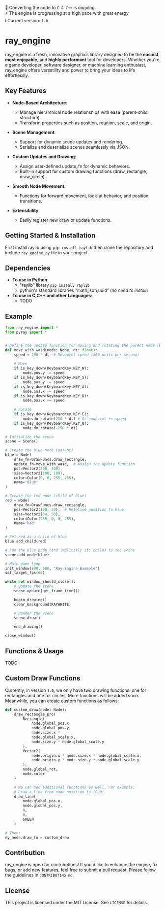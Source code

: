 📢 Converting the code to `C & C++` is ongoing.
<br>
⚡ The engine is progressing at a high pace with great energy
<br>
ℹ️ Current version: `1.0`

# ray_engine
ray_engine is a fresh, innovative graphics library designed to be the **easiest**, **most enjoyable**, and **highly performant** tool for developers. Whether you're a game developer, software designer, or machine learning enthusiast, ray_engine offers versatility and power to bring your ideas to life effortlessly.

## Key Features
- **Node-Based Architecture**:
    - Manage hierarchical node relationships with ease (parent-child structure).
    - Transform properties such as position, rotation, scale, and origin.

- **Scene Management**:
    - Support for dynamic scene updates and rendering.
    - Serialize and deserialize scenes seamlessly via JSON.

- **Custom Updates and Drawing**:
    - Assign user-defined update_fn for dynamic behaviors.
    - Built-in support for custom drawing functions (draw_rectangle, draw_circle).

- **Smooth Node Movement**:
    - Functions for forward movement, look-at behavior, and position transitions.

- **Extensibility**:
    - Easily register new draw or update functions.

## Getting Started & Installation
First install raylib using `pip install raylib` then
clone the repository and include `ray_engine.py` file in your project.

## Dependencies
- **To use in Python**:
  - "raylib" library `pip install raylib`
  - python's standard libraries "math,json,uuid" (*no need to install*)
- **To use in C,C++ and other Languages**:
  - TODO

## Example
```python
from ray_engine import *
from pyray import *


# Define the update function for moving and rotating the parent node (blue)
def move_with_wasd(node: Node, dt: float):
    speed = 200 * dt  # Movement speed (200 units per second)
    
    # Move
    if is_key_down(KeyboardKey.KEY_W):
        node.pos.y -= speed
    if is_key_down(KeyboardKey.KEY_S):
        node.pos.y += speed
    if is_key_down(KeyboardKey.KEY_A):
        node.pos.x -= speed
    if is_key_down(KeyboardKey.KEY_D):
        node.pos.x += speed
        
    # Rotate
    if is_key_down(KeyboardKey.KEY_E):
        node.do_rotate(250 * dt) # Or node.rot += speed
    if is_key_down(KeyboardKey.KEY_Q):
        node.do_rotate(-250 * dt)

# Initialize the scene
scene = Scene()

# Create the blue node (parent)
blue = Node(
    draw_fn=DrawFuncs.draw_rectangle,
    update_fn=move_with_wasd,  # Assign the update function
    pos=Vector2(300, 300),
    size=Vector2(100, 100),
    color=Color(0, 0, 255, 255),
    name="Blue"
)

# Create the red node (child of blue)
red = Node(
    draw_fn=DrawFuncs.draw_rectangle,
    pos=Vector2(100, 50),  # Relative position to blue
    size=Vector2(50, 50),
    color=Color(255, 0, 0, 255),
    name="Red"
)

# Set red as a child of blue
blue.add_child(red)

# Add the blue node (and implicitly its child) to the scene
scene.add_node(blue)

# Main game loop
init_window(800, 600, "Ray Engine Example")
set_target_fps(60)

while not window_should_close():
    # Update the scene
    scene.update(get_frame_time())

    begin_drawing()
    clear_background(RAYWHITE)

    # Render the scene
    scene.draw()

    end_drawing()

close_window()
```

## Functions & Usage
TODO

## Custom Draw Functions
Currently, in version `1.0`, we only have two drawing functions: one for rectangles and one for circles. More functions will be added soon. Meanwhile, you can create custom functions as follows:
```python
def custom_draw(node: Node):
    draw_rectangle_pro(
        Rectangle(
            node.global_pos.x,
            node.global_pos.y,
            node.size.x *
            node.global_scale.x,
            node.size.y * node.global_scale.y
        ),
        Vector2(
            node.origin.x * node.size.x * node.global_scale.x,
            node.origin.y * node.size.y * node.global_scale.y
        ),
        node.global_rot,
        node.color
    )

    # We can add additional functions as well. For example:
    # Draw a line from node position to (0,0)
    draw_line(
        node.global_pos.x,
        node.global_pos.y,
        0,
        0,
        GREEN
    )

# Then:
my_node.draw_fn = custom_draw
```

## Contribution
ray_engine is open for contributions! If you'd like to enhance the engine, fix bugs, or add new features, feel free to submit a pull request. Please follow the guidelines in `CONTRIBUTING.md`.

## License
This project is licensed under the MIT License. See `LICENSE` for details.
